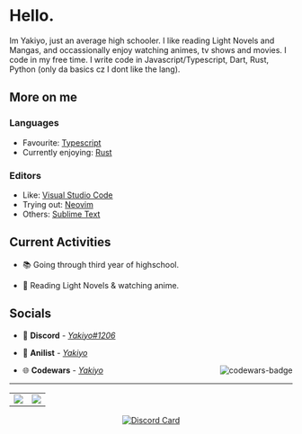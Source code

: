 #  Hello.

Im Yakiyo, just an average high schooler. I like reading Light Novels and Mangas, and occassionally enjoy watching animes, tv shows and movies.
I code in my free time. I write code in Javascript/Typescript, Dart, Rust, Python (only da basics cz I dont like the lang).

## More on me
### Languages
- Favourite: [Typescript](https://www.typescriptlang.org)
- Currently enjoying: [Rust](https://www.rust-lang.org/)
<!-- - Learning at the moment: [V](https://vlang.io) -->
<!-- - Want to learn next: [Zig](https://ziglang.org/) -->

### Editors
- Like: [Visual Studio Code](https://code.visualstudio.com/)
- Trying out: [Neovim](https://neovim.io/)
- Others: [Sublime Text](https://www.sublimetext.com/)


## Current Activities

<!-- - ✨ Learning [V](https://vlang.io) -->
<!--  -->
- 📚 Going through third year of highschool.

- 📘 Reading Light Novels & watching anime.

## Socials

- 🔗 **Discord** - [_Yakiyo#1206_](https://discord.bio/yakiyo)

- 🍿 **Anilist** - [_Yakiyo_](https://anilist.co/user/763771)

- 🌐 **Codewars** - [_Yakiyo_](https://www.codewars.com/users/Yakiyo) <img src="https://www.codewars.com/users/Yakiyo/badges/micro" alt="codewars-badge" align="right">

<hr>

<!-- Taken from @didinele's readme https://github.com/didinele/didinele -->
<table align="center">
  <tr>
    <td align="center" style="padding=0;width=50%;">
      <a href="https://github.com/Yakiyo"><img align="center" style="padding=0;" src="https://github-readme-stats.vercel.app/api?username=Yakiyo&show_icons=true&title_color=4F8CC9&text_color=9f9f9f&bg_color=00000000&hide_border=true&icon_color=4F8CC9&count_private=true"/></a>
    </td>
    <td align="center" style="padding=0;width=50%;">
      <a href="https://wakatime.com/@Yakiyo"><img align="center" style="padding=0;" src="https://github-readme-stats.vercel.app/api/wakatime?username=Yakiyo&layout=compact&show_icons=true&title_color=4F8CC9&text_color=9f9f9f&bg_color=00000000&hide_border=true&icon_color=00000000&count_private=true"/></a>
    </td>
  </tr>
</table>
<p align="center"><a href="https://discord.bio/Yakiyo"><img alt="Discord Card" src="https://lanyard.cnrad.dev/api/695307292815654963?borderRadius=10px&theme=dark&idleMessage=Dying%20in%20the%20middle%20of%20nowhere"></a></p>
